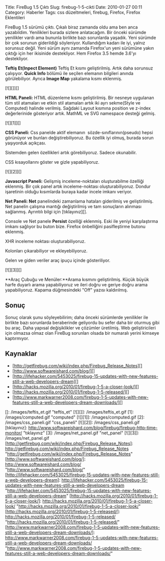 Title: FireBug 1.5 Çıktı
Slug: firebug-1-5-cikti
Date: 2010-01-27 00:11
Category: Haberler
Tags: css düzeltmeleri, firebug, Firefox, Firefox Eklentileri

FireBug 1.5 sürümü çıktı. Çıkalı biraz zamanda oldu ama ben anca
yazabildim. Yenilikleri burada sizlere anlatacağım. Bir önceki sürümde
yenilikler vardı ama bununla birlikte bazı sorunlarda yaşadık. Yeni
sürümde bir çok sorunun giderildiği söyleniyor. Kullandığım kadarı ile
iyi, yalnız sorunsuz değil. Yeni sürüm aynı zamanda Firefox'un yeni
sürümüne yakın çıktığı için her ikisinide destekliyor. Hem Firefox 3.5
hemde 3.6'yı destekliyor.

**Teftiş Et(Inpect Element)** Teftiş Et kısmı geliştirilmiş. Artık daha
sorunsuz çalışıyor. **Quick Info** bölümü ile seçilen elemanın bilgileri
anında görülebiliyor. Ayrıca **Image Map** yakalama kısmı eklenmiş.

[![][]][]

**HTML Paneli:** HTML düzenleme kısmı geliştirilmiş. Bir nesneye
uygulanan tüm stil atamaları ve etkin stil atamaları artık iki ayrı
sekme(Style ve Computed) halinde verilmiş. Sağdaki Layout kısmına
position ve z-index değerlerinide gösteriyor artık. MathML ve SVG
namespace desteği gelmiş.

[![][1]][]

**CSS Paneli:** Css panelde aktif elemanın  sözde-sınıflarının(pseudo)
hepsi görünüyor ve bunları değiştirebiliyoruz. Bu özellik iyi olmuş,
burada sorun yaşıyorduk açıkçası. 

Sistemden gelen özellikleri artık görebiliyoruz. Sadece okunabilir.

CSS kısayollarını göster ve gizle yapabiliyoruz.

[![][2]][]

**Javascript Paneli:** Gelişmiş inceleme-noktaları oluşturabilme
özelliği eklenmiş. Bir çok panel artık inceleme-noktası
oluşturabiliyoruz. Dondur işaretinin olduğu kısımlarda buraya kadar
incele imkanı veriyor.

**Net Paneli: Net** panelindeki zamanlama hataları giderilmiş ve
geliştirilmiş. Net panelin çalışma mantığı değiştirilmiş ve tam
sonuçların alınması sağlanmış. Ayrıntılı bilgi için [tıklayınız][]. 

Console ve Net panele **Persist** özelliği eklenmiş. Eski ile yeniyi
karşılaştırma imkanı sağlıyor bu buton bize. Firefox önbelliğini
pasifleştirme butonu eklenmiş. 

XHR inceleme noktası oluşturabiliyoruz.

Kolonları çıkarabiliyor ve ekleyebiliyoruz.

Gelen ve giden veriler araç ipuçu içinde gösteriliyor.

[![][3]][]

**Araç Çubuğu ve Menüler:**Arama kısmını geliştirilmiş. Küçük büyük
harfe duyarlı arama yapabiliyoruz ve ileri doğru ve geriye doğru arama
yapabiliyoruz. Kapama düğmesindeki "Off" yazısı kaldırılmış.

## Sonuç

Sonuç olarak şunu söyleyebilirim; daha önceki sürümlerde yenilikler ile
birlikte bazı sorunlarda beraberinde geliyordu bu sefer daha bir oturmuş
gibi bu araç. Daha yapısal değişiklikler ve çözümler üretilmiş. Web
geliştiricileri için olmazsa olmaz olan FireBug sorunları olsada bir
numaralı yerini kimseye kaptırmıyor.

## Kaynaklar

-   [http://getfirebug.com/wiki/index.php/Firebug_Release_Notes][]
-   [http://www.softwareishard.com/blog/][]
-   [http://lifehacker.com/5453025/firebug-15-updates-with-new-features-still-a-web-developers-dream][]
-   [http://hacks.mozilla.org/2010/01/firebug-1-5-a-closer-look/][]
-   [http://hacks.mozilla.org/2010/01/firebug-1-5-released/][]
-   [http://www.markwarner2008.com/firebug-1-5-updates-with-new-features-still-a-web-developers-dream-downloads/][]

  []: /images/teftis_et.gif "teftis_et"
  [![][]]: /images/teftis_et.gif
  [1]: /images/computed.gif "computed"
  [![][1]]: /images/computed.gif
  [2]: /images/css_paneli.gif
    "css_paneli"
  [![][2]]: /images/css_paneli.gif
  [tıklayınız]: http://www.softwareishard.com/blog/firebug/firebug-http-time-monitor/
    "tıklayınız"
  [3]: /images/net_panel.gif
    "net_panel"
  [![][3]]: /images/net_panel.gif
  [http://getfirebug.com/wiki/index.php/Firebug_Release_Notes]: http://getfirebug.com/wiki/index.php/Firebug_Release_Notes
    "http://getfirebug.com/wiki/index.php/Firebug_Release_Notes"
  [http://www.softwareishard.com/blog/]: http://www.softwareishard.com/blog/
    "http://www.softwareishard.com/blog/"
  [http://lifehacker.com/5453025/firebug-15-updates-with-new-features-still-a-web-developers-dream]: http://lifehacker.com/5453025/firebug-15-updates-with-new-features-still-a-web-developers-dream
    "http://lifehacker.com/5453025/firebug-15-updates-with-new-features-still-a-web-developers-dream"
  [http://hacks.mozilla.org/2010/01/firebug-1-5-a-closer-look/]: http://hacks.mozilla.org/2010/01/firebug-1-5-a-closer-look/
    "http://hacks.mozilla.org/2010/01/firebug-1-5-a-closer-look/"
  [http://hacks.mozilla.org/2010/01/firebug-1-5-released/]: http://hacks.mozilla.org/2010/01/firebug-1-5-released/
    "http://hacks.mozilla.org/2010/01/firebug-1-5-released/"
  [http://www.markwarner2008.com/firebug-1-5-updates-with-new-features-still-a-web-developers-dream-downloads/]: http://www.markwarner2008.com/firebug-1-5-updates-with-new-features-still-a-web-developers-dream-downloads/
    "http://www.markwarner2008.com/firebug-1-5-updates-with-new-features-still-a-web-developers-dream-downloads/"
